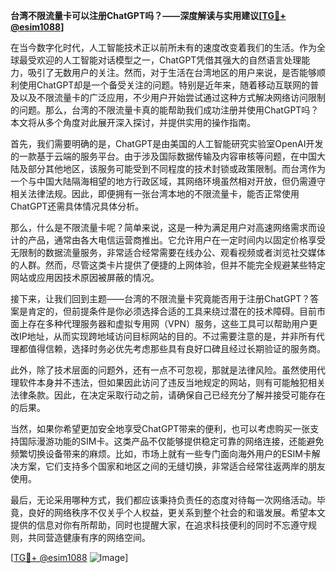 **台湾不限流量卡可以注册ChatGPT吗？——深度解读与实用建议[[TG💪+ @esim1088](https://t.me/s/esim1088)]**

在当今数字化时代，人工智能技术正以前所未有的速度改变着我们的生活。作为全球最受欢迎的人工智能对话模型之一，ChatGPT凭借其强大的自然语言处理能力，吸引了无数用户的关注。然而，对于生活在台湾地区的用户来说，是否能够顺利使用ChatGPT却是一个备受关注的问题。特别是近年来，随着移动互联网的普及以及不限流量卡的广泛应用，不少用户开始尝试通过这种方式解决网络访问限制的问题。那么，台湾的不限流量卡真的能帮助我们成功注册并使用ChatGPT吗？本文将从多个角度对此展开深入探讨，并提供实用的操作指南。

首先，我们需要明确的是，ChatGPT是由美国的人工智能研究实验室OpenAI开发的一款基于云端的服务平台。由于涉及国际数据传输及内容审核等问题，在中国大陆及部分其他地区，该服务可能受到不同程度的技术封锁或政策限制。而台湾作为一个与中国大陆隔海相望的地方行政区域，其网络环境虽然相对开放，但仍需遵守相关法律法规。因此，即便拥有一张台湾本地的不限流量卡，能否正常使用ChatGPT还需具体情况具体分析。

那么，什么是不限流量卡呢？简单来说，这是一种为满足用户对高速网络需求而设计的产品，通常由各大电信运营商推出。它允许用户在一定时间内以固定价格享受无限制的数据流量服务，非常适合经常需要在线办公、观看视频或者浏览社交媒体的人群。然而，尽管这类卡片提供了便捷的上网体验，但并不能完全规避某些特定网站或应用因技术原因被屏蔽的情况。

接下来，让我们回到主题——台湾的不限流量卡究竟能否用于注册ChatGPT？答案是肯定的，但前提条件是你必须选择合适的工具来绕过潜在的技术障碍。目前市面上存在多种代理服务器和虚拟专用网（VPN）服务，这些工具可以帮助用户更改IP地址，从而实现跨地域访问目标网站的目的。不过需要注意的是，并非所有代理都值得信赖，选择时务必优先考虑那些具有良好口碑且经过长期验证的服务商。

此外，除了技术层面的问题外，还有一点不可忽视，那就是法律风险。虽然使用代理软件本身并不违法，但如果因此访问了违反当地规定的网站，则有可能触犯相关法律条款。因此，在决定采取行动之前，请确保自己已经充分了解并接受可能存在的后果。

当然，如果你希望更加安全地享受ChatGPT带来的便利，也可以考虑购买一张支持国际漫游功能的SIM卡。这类产品不仅能够提供稳定可靠的网络连接，还能避免频繁切换设备带来的麻烦。比如，市场上就有一些专门面向海外用户的ESIM卡解决方案，它们支持多个国家和地区之间的无缝切换，非常适合经常往返两岸的朋友使用。

最后，无论采用哪种方式，我们都应该秉持负责任的态度对待每一次网络活动。毕竟，良好的网络秩序不仅关乎个人权益，更关系到整个社会的和谐发展。希望本文提供的信息对你有所帮助，同时也提醒大家，在追求科技便利的同时不忘遵守规则，共同营造健康有序的网络空间。

[[TG💪+ @esim1088](https://t.me/s/esim1088) ![Image](https://i.postimg.cc/4NQfJmqS/Snipaste-2025-05-13-00-14-12.png)]